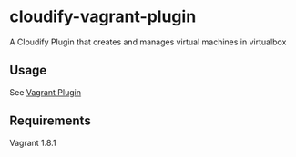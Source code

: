 cloudify-vagrant-plugin
=======================

A Cloudify Plugin that creates and manages virtual machines in virtualbox

## Usage
See [Vagrant Plugin](documuntation_to_be_added)

## Requirements
Vagrant 1.8.1
